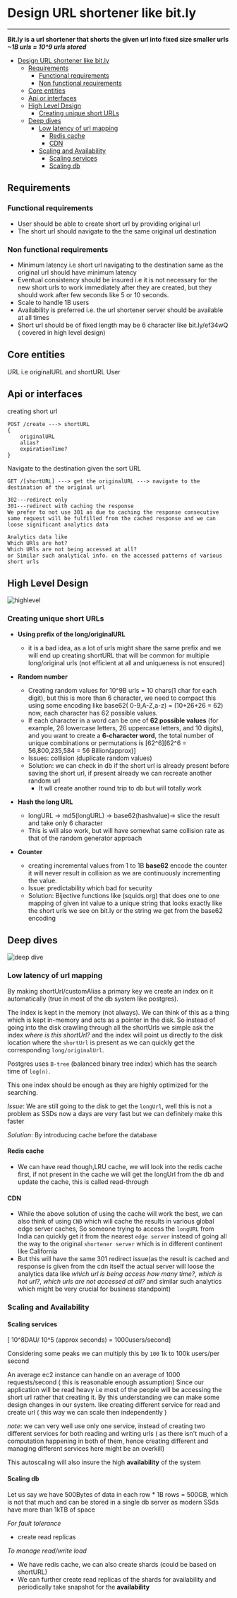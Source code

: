 # Design URL shortener like bit.ly
---

**Bit.ly is a url shortener that shorts the given url into fixed size smaller urls**
***~1B urls = 10^9 urls stored***

- [Design URL shortener like bit.ly](#design-url-shortener-like-bitly)
  - [Requirements](#requirements)
    - [Functional requirements](#functional-requirements)
    - [Non functional requirements](#non-functional-requirements)
  - [Core entities](#core-entities)
  - [Api or interfaces](#api-or-interfaces)
  - [High Level Design](#high-level-design)
    - [Creating unique short URLs](#creating-unique-short-urls)
  - [Deep dives](#deep-dives)
    - [Low latency of url mapping](#low-latency-of-url-mapping)
      - [Redis cache](#redis-cache)
      - [CDN](#cdn)
    - [Scaling  and Availability](#scaling--and-availability)
      - [Scaling services](#scaling-services)
      - [Scaling db](#scaling-db)

## Requirements

### Functional requirements
- User should be able to create short url by providing original url
- The short url should navigate to the the same original url destination

### Non functional requirements
- Minimum latency i.e short url navigating to the destination same as the original url should have minimum latency
- Eventual consistency should be insured i.e it is not necessary for the new short urls to work immediately after they are created,
but they should work after few seconds like 5 or 10 seconds.
- Scale to handle 1B users
- Availability is preferred i.e. the url shortener server should be available at all times
- Short url should be of fixed length may be 6 character like bit.ly/ef34wQ ( covered in high level design)

## Core entities

URL i.e originalURL and shortURL
User

## Api or interfaces

creating short url

```
POST /create ---> shortURL
{
    originalURL
    alias?
    expirationTime?
}
```
Navigate to the destination given the sort URL

```
GET /[shortURL] ---> get the originalURL ---> navigate to the destination of the original url

302---redirect only
301---redirect with caching the response
We prefer to not use 301 as due to caching the response consecutive same request will be fulfilled from the cached response and we can loose significant analytics data
 
Analytics data like 
Which URls are hot?
Which URls are not being accessed at all?
or Similar such analytical info. on the accessed patterns of various short urls
```

## High Level Design

![highlevel](image.png)

### Creating unique short URLs

-   **Using prefix of the long/originalURL**
    -   it is a bad idea, as a lot of urls might share the same prefix and we will end up creating shortURL that will be common for multiple long/original urls (not efficient at all and uniqueness is not ensured)
-   **Random number** 

    -   Creating random values for 10^9B urls = 10 chars(1 char for each 
digit), but this is more than 6 character, we need to compact this using some encoding like base62( 0-9,A-Z,a-z) = (10+26+26 = 62) now, each character has 62 possible values.
    - If each character in a word can be one of **62 possible values** (for example, 26 lowercase letters, 26 uppercase letters, and 10 digits), and you want to create a **6-character word**, the total number of unique combinations or permutations is \[62^6\]\[62^6 = 56,800,235,584 = 56 Billion(approx)\]
    - Issues: collision (duplicate random values)
    - Solution: we can check in db if the short url is already present before saving the short url, if present already we can recreate another random url
      - It wll create another round trip to db but will totally work
  - **Hash the long URL**
    - longURL -> md5(longURL) -> base62(hashvalue)-> slice the result and take only 6 character
    - This is will also work, but will have somewhat same collision rate as that of the random generator approach
  - **Counter**
    -   creating incremental values from 1 to 1B
        **base62** encode the counter it will never result in collision as we are continuously 
        incrementing the value.
    - Issue: predictability which bad for security
    - Solution: Bijective functions like (squids.org) that does one to one mapping of given int value to a unique string that looks exactly like the short urls we see on bit.ly or the string we get from the base62 encoding
  

## Deep dives

![deep dive](image-2.png)


### Low latency of url mapping
By making shortUrl/customAlias a primary key we create an index on it automatically (true in most of the db system like postgres).

The index is kept in the memory (not always). We can think of this as a thing which is kept in-memory and acts as a pointer in the disk. So instead of going into the disk crawling through all the shortUrls we simple ask the index *where is this shortUrl?* and the index will point us directly to the 
disk location where the `shortUrl` is present as we can quickly get the corresponding `long/originalUrl`.

Postgres uses `B-tree` (balanced binary tree index) which has the search time of `log(n)`.

This one index should be enough as they are highly optimized for the searching.

*Issue*: We are still going to the disk to get the `longUrl`, well this is not a problem as SSDs now a days are very fast but we can definitely make this faster

*Solution*: By introducing cache before the database 

#### Redis cache
-  We can have read though,LRU cache, we will look into the redis cache first, if not present in the cache we will get the longUrl from the db and update the cache, this is called read-through
#### CDN
- While the above solution of using the cache will work the best, we can also think of using `CND` which will cache the results in various global edge server caches, So someone trying to access the `longURL` from India can quickly get it from the nearest `edge server` instead of going all the way to the original `shortener server` which is in different continent like California
- But this will have the same 301 redirect issue(as the result is cached and response is given from the cdn itself the actual server will loose the analytics data like *which url is being access how many time?*, *which is hot url?*, *which urls are not accessed at all?* and similar such analytics which might be very crucial for business standpoint)

### Scaling  and Availability

#### Scaling services

\[ 10^8DAU/ 10^5 (approx seconds) = 1000users/second\] 

Considering some peaks we can multiply this by `100` 1k to 100k users/per second

An average ec2 instance can handle on an average of 1000 requests/second ( this is reasonable enough assumption)
Since our application will be read heavy i.e most of the people will be accessing the short url rather that creating it.
By this understanding we can make some design changes in our system. like creating different service for read and create url ( this way we can scale then independently )

*note*: we can very well use only one service, instead of creating two different services for both reading and writing urls ( as there isn't much of a computation happening in both of them, hence creating different and managing different services here might be an overkill)

This autoscaling will also insure the high **availability** of the system

#### Scaling db
Let us say we have 500Bytes of data in each row * 1B rows = 500GB, which is not that much and can be stored in a single db server
as modern SSds have more than 1kTB of space 

*For fault tolerance*
- create read replicas

*To manage read/write load*
  - We have redis cache, we can also create shards (could 
be based on shortURL)
  - We can further create read replicas of
    the shards for availability and periodically take snapshot for the **availability**



    
